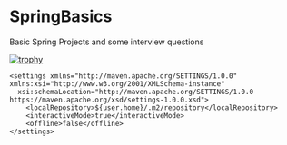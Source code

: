 # SpringBasics
Basic Spring Projects and some interview questions

[![trophy](https://github-profile-trophy.vercel.app/?username=tejajagadeep&theme=onedark)](https://github.com/ryo-ma/github-profile-trophy)

```
<settings xmlns="http://maven.apache.org/SETTINGS/1.0.0" xmlns:xsi="http://www.w3.org/2001/XMLSchema-instance"
  xsi:schemaLocation="http://maven.apache.org/SETTINGS/1.0.0 https://maven.apache.org/xsd/settings-1.0.0.xsd">
    <localRepository>${user.home}/.m2/repository</localRepository>
    <interactiveMode>true</interactiveMode>
    <offline>false</offline>
</settings>
```
